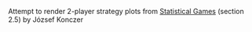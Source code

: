 
Attempt to render 2-player strategy plots from
[Statistical Games](https://arxiv.org/pdf/2402.15892.pdf) (section 2.5) by József Konczer
